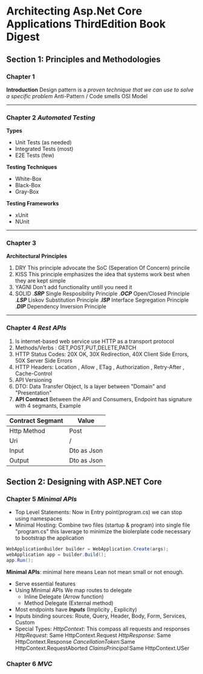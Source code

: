 # Architecting Asp.Net Core Applications ThirdEdition Book Digest
## Section 1: Principles and Methodologies
### Chapter 1
**Introduction**
    Design pattern is a _proven technique that we can use to solve a specific problem_
    Anti-Pattern / Code smells
    OSI Model

---

### Chapter 2 *Automated Testing*
**Types**
- Unit Tests (as needed)
- Integrated Tests (most)
- E2E Tests (few)

**Testing Techniques**
- White-Box
- Black-Box
- Gray-Box

**Testing Frameworks**
- xUnit
- NUnit
---    
### Chapter 3
**Architectural Principles**
1. DRY
    This principle advocate the SoC (Seperation Of Concern) princile
2. KISS
    This principle emphasizes the idea that systems work best when they are kept simple 
3. YAGNI
    Don't add functionality untill you need it    
4. SOLID
.***SRP*** Single Resposibility Principle
.***OCP*** Open/Closed Principle
.***LSP*** Liskov Substitution Principle
.***ISP*** Interface Segregation Principle
.***DIP*** Dependency Inversion Principle

---

### Chapter 4 *Rest APIs*
1. Is internet-based web service use HTTP as a transport protocol
2. Methods/Verbs : GET,POST,PUT,DELETE,PATCH
3. HTTP Status Codes: 20X OK, 30X Redirection, 40X Client Side Errors, 50X Server Side Errors
4. HTTP Headers: Location , Allow , ETag , Authorization , Retry-After , Cache-Control
5. API Versioning
6. DTO: Data Transfer Object, Is a layer between "Domain" and "Presentation"
7. __API Contract__ Between the API and Consumers, Endpoint has signature with 4 segmants, Example

| Contract Segmant | Value |
| ---------------- | ----- |
| Http Method      | Post  |
| Uri              |  /    |
| Input            | Dto as Json  |
| Output           | Dto as Json  |


## Section 2: Designing with ASP.NET Core
### Chapter 5 *Minimal APIs*
* Top Level Statements: Now in Entry point(program.cs) we can stop using namespaces
* Minimal Hosting: Combine two files (startup & program) into single file "program.cs" this laverage to minimize the biolerplate code necessary to bootstrap the application
```C#
WebApplicationBuilder builder = WebApplication.Create(args);
webApplication app = builder.Build();
app.Run();
```
**Minimal APIs**: minimal here means Lean not mean small or not enough.
- Serve essential features
- Using Minimal APIs We map routes to delegate
    - Inline Delegate (Arrow function)
    - Method Delegate (External method)
- Most endpoints have _**Inputs**_ (Implicity , Explicity)
- Inputs binding sources: Route, Query, Header, Body, Form, Services, Custom
- Special Types: 
    _HttpContext_: This compass all requests and responses
    _HttpRequest_: Same HttpContext.Request
    _HttpResponse_: Same HttpContext.Response
    _CancellationToken_:Same HttpContext.RequestAborted
    _ClaimsPrincipal_:Same HttpContext.USer

### Chapter 6 *MVC*